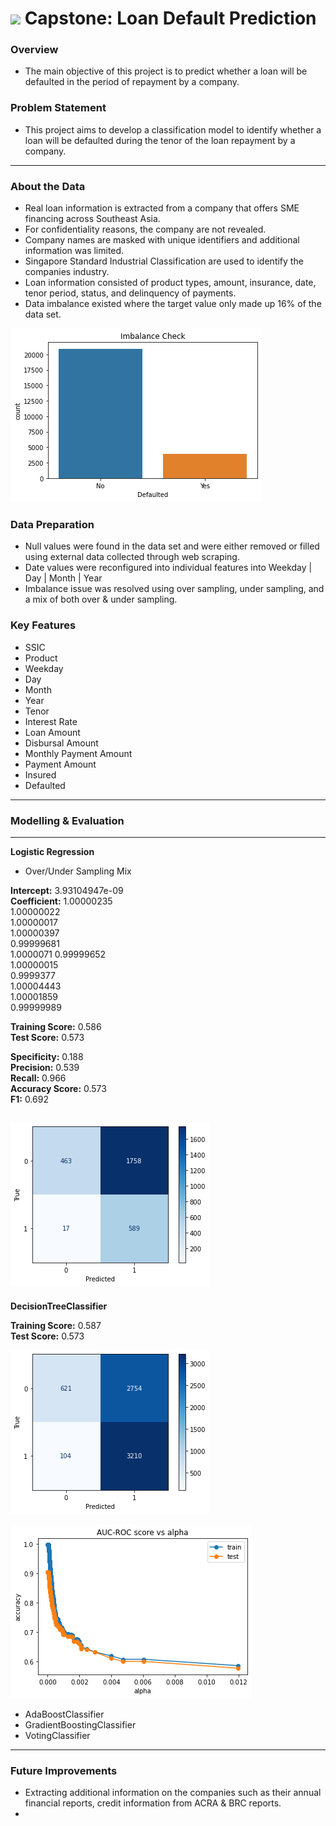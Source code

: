 # ![](https://ga-dash.s3.amazonaws.com/production/assets/logo-9f88ae6c9c3871690e33280fcf557f33.png) Capstone: Loan Default Prediction

### Overview

- The main objective of this project is to predict whether a loan will be defaulted in the period of repayment by a company. 

### Problem Statement

- This project aims to develop a classification model to identify whether a loan will be defaulted during the tenor of the loan repayment by a company. 
-----

### About the Data

- Real loan information is extracted from a company that offers SME financing across Southeast Asia. 
- For confidentiality reasons, the company are not revealed. 
- Company names are masked with unique identifiers and additional information was limited. 
- Singapore Standard Industrial Classification are used to identify the companies industry. 
- Loan information consisted of product types, amount, insurance, date, tenor period, status, and delinquency of payments.
- Data imbalance existed where the target value only made up 16% of the data set. 

![](https://github.com/tim-kozaki/Loan-Default-Prediction/blob/main/image/imbalance.png)

### Data Preparation

- Null values were found in the data set and were either removed or filled using external data collected through web scraping.
- Date values were reconfigured into individual features into Weekday | Day | Month | Year
- Imbalance issue was resolved using over sampling, under sampling, and a mix of both over & under sampling.


### Key Features
 - SSIC
 - Product
 - Weekday
 - Day
 - Month
 - Year
 - Tenor
 - Interest Rate
 - Loan Amount
 - Disbursal Amount
 - Monthly Payment Amount
 - Payment Amount
 - Insured
 - Defaulted

------

### Modelling & Evaluation
 
--------
**Logistic Regression**
- Over/Under Sampling Mix 

**Intercept:** 3.93104947e-09    
**Coefficient:**
1.00000235    
1.00000022    
1.00000017   
1.00000397  
0.99999681  
1.0000071 
0.99999652   
1.00000015   
0.9999377  
1.00004443     
1.00001859    
0.99999989   

**Training Score:** 0.586   
**Test Score:**     0.573    

**Specificity:**     0.188   
**Precision:**       0.539   
**Recall:**          0.966   
**Accuracy Score:**  0.573   
**F1:**              0.692 

![](https://github.com/tim-kozaki/Loan-Default-Prediction/blob/main/image/lr_matrix_1.png)
------
**DecisionTreeClassifier**  

**Training Score:** 0.587    
**Test Score:**     0.573     

![](https://github.com/tim-kozaki/Loan-Default-Prediction/blob/main/image/dt_matrix.png)

![](https://github.com/tim-kozaki/Loan-Default-Prediction/blob/main/image/dt_alpha.png)


- AdaBoostClassifier
- GradientBoostingClassifier
- VotingClassifier


 -----
 
 ### Future Improvements
 
- Extracting additional information on the companies such as their annual financial reports, credit information from ACRA & BRC reports. 
- 
